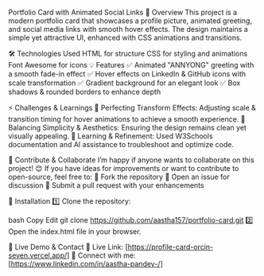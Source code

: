 Portfolio Card with Animated Social Links
🚀 Overview
This project is a modern portfolio card that showcases a profile picture, animated greeting, and social media links with smooth hover effects. The design maintains a simple yet attractive UI, enhanced with CSS animations and transitions.

🛠 Technologies Used
HTML for structure
CSS for styling and animations
Font Awesome for icons
💡 Features
✅ Animated "ANNYONG" greeting with a smooth fade-in effect
✅ Hover effects on LinkedIn & GitHub icons with scale transformation
✅ Gradient background for an elegant look
✅ Box shadows & rounded borders to enhance depth

⚡ Challenges & Learnings
🔹 Perfecting Transform Effects: Adjusting scale & transition timing for hover animations to achieve a smooth experience.
🔹 Balancing Simplicity & Aesthetics: Ensuring the design remains clean yet visually appealing.
🔹 Learning & Refinement: Used W3Schools documentation and AI assistance to troubleshoot and optimize code.

🤝 Contribute & Collaborate
I’m happy if anyone wants to collaborate on this project! 😊 If you have ideas for improvements or want to contribute to open-source, feel free to:
🔹 Fork the repository
🔹 Open an issue for discussion
🔹 Submit a pull request with your enhancements

📂 Installation
1️⃣ Clone the repository:

bash
Copy
Edit
git clone https://github.com/aastha157/portfolio-card.git
2️⃣ Open the index.html file in your browser.

🔗 Live Demo & Contact
🔹 Live Link: [https://profile-card-orcin-seven.vercel.app/]
🔹 Connect with me: [https://www.linkedin.com/in/aastha-pandey-/]
